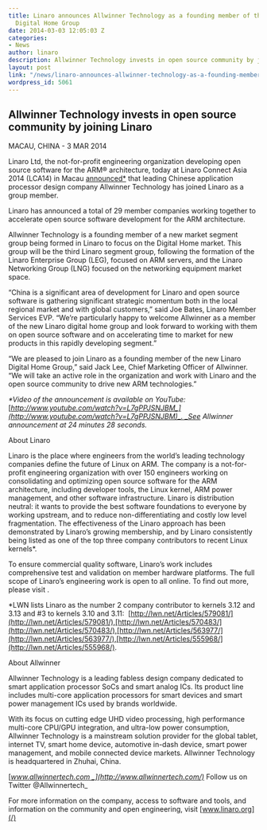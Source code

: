 ```yaml
---
title: Linaro announces Allwinner Technology as a founding member of the new Linaro
  Digital Home Group
date: 2014-03-03 12:05:03 Z
categories:
- News
author: linaro
description: Allwinner Technology invests in open source community by joining Linaro
layout: post
link: "/news/linaro-announces-allwinner-technology-as-a-founding-member-of-the-new-linaro-digital-home-group/"
wordpress_id: 5061
---
```


## Allwinner Technology invests in open source community by joining Linaro


MACAU, CHINA - 3 MAR 2014

Linaro Ltd, the not-for-profit engineering organization developing open source software for the ARM® architecture, today at Linaro Connect Asia 2014 (LCA14) in Macau [announced*](http://www.youtube.com/watch?v=L7gPPJSNJBM) that leading Chinese application processor design company Allwinner Technology has joined Linaro as a group member.

Linaro has announced a total of 29 member companies working together to accelerate open source software development for the ARM architecture.

Allwinner Technology is a founding member of a new market segment group being formed in Linaro to focus on the Digital Home market. This group will be the third Linaro segment group, following the formation of the Linaro Enterprise Group (LEG), focused on ARM servers, and the Linaro Networking Group (LNG) focused on the networking equipment market space.

“China is a significant area of development for Linaro and open source software is gathering significant strategic momentum both in the local regional market and with global customers,” said Joe Bates, Linaro Member Services EVP. “We’re particularly happy to welcome Allwinner as a member of the new Linaro digital home group and look forward to working with them on open source software and on accelerating time to market for new products in this rapidly developing segment.”

“We are pleased to join Linaro as a founding member of the new Linaro Digital Home Group,” said Jack Lee, Chief Marketing Officer of Allwinner. “We will take an active role in the organization and work with Linaro and the open source community to drive new ARM technologies.”

_*Video of the announcement is available on YouTube:_ [_http://www.youtube.com/watch?v=L7gPPJSNJBM_](http://www.youtube.com/watch?v=L7gPPJSNJBM)_. _See Allwinner announcement at 24 minutes 28 seconds._


About Linaro

Linaro is the place where engineers from the world’s leading technology companies define the future of Linux on ARM. The company is a not-for-profit engineering organization with over 150 engineers working on consolidating and optimizing open source software for the ARM architecture, including developer tools, the Linux kernel, ARM power management, and other software infrastructure. Linaro is distribution neutral: it wants to provide the best software foundations to everyone by working upstream, and to reduce non-differentiating and costly low level fragmentation. The effectiveness of the Linaro approach has been demonstrated by Linaro’s growing membership, and by Linaro consistently being listed as one of the top three company contributors to recent Linux kernels*.

To ensure commercial quality software, Linaro’s work includes comprehensive test and validation on member hardware platforms. The full scope of Linaro’s engineering work is open to all online. To find out more, please visit [](/).

\*LWN lists Linaro as the number 2 company contributor to kernels 3.12 and 3.13 and #3 to kernels 3.10 and 3.11:  [http://lwn.net/Articles/579081/](http://lwn.net/Articles/579081/),[http://lwn.net/Articles/570483/](http://lwn.net/Articles/570483/),[http://lwn.net/Articles/563977/](http://lwn.net/Articles/563977/),[http://lwn.net/Articles/555968/](http://lwn.net/Articles/555968/).


About Allwinner

Allwinner Technology is a leading fabless design company dedicated to smart application processor SoCs and smart analog ICs. Its product line includes multi-core application processors for smart devices and smart power management ICs used by brands worldwide.

With its focus on cutting edge UHD video processing, high performance multi-core CPU/GPU integration, and ultra-low power consumption, Allwinner Technology is a mainstream solution provider for the global tablet, internet TV, smart home device, automotive in-dash device, smart power management, and mobile connected device markets. Allwinner Technology is headquartered in Zhuhai, China.

[_www.allwinnertech.com _](http://www.allwinnertech.com/)_
Follow us on Twitter @Allwinnertech_

For more information on the company, access to software and tools, and information on the community and open engineering, visit [www.linaro.org](/)